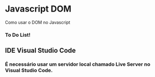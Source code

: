 # Javascript DOM

Como usar o DOM no Javascript

### To Do List!
## IDE Visual Studio Code
### É necessário usar um servidor local chamado Live Server no Visual Studio Code.
